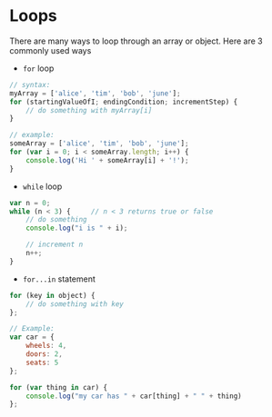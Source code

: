 # Loops

There are many ways to loop through an array or object. Here are 3 commonly used ways

* `for` loop

```javascript
// syntax:
myArray = ['alice', 'tim', 'bob', 'june'];
for (startingValueOfI; endingCondition; incrementStep) {
    // do something with myArray[i]
}

// example:
someArray = ['alice', 'tim', 'bob', 'june'];
for (var i = 0; i < someArray.length; i++) {
    console.log('Hi ' + someArray[i] + '!');
}
```

* `while` loop

```javascript
var n = 0;
while (n < 3) {     // n < 3 returns true or false
    // do something
    console.log("i is " + i);

    // increment n
    n++;
}
```

* `for...in` statement

```javascript
for (key in object) {
    // do something with key
};

// Example:
var car = {
    wheels: 4,
    doors: 2,
    seats: 5
};

for (var thing in car) {
    console.log("my car has " + car[thing] + " " + thing)
};
```

